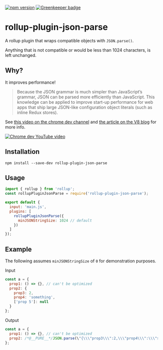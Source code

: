 [![npm version](https://badge.fury.io/js/rollup-plugin-json-parse.svg)](https://badge.fury.io/js/rollup-plugin-json-parse) [![Greenkeeper badge](https://badges.greenkeeper.io/tjenkinson/rollup-plugin-json-parse.svg)](https://greenkeeper.io/)

# rollup-plugin-json-parse

A rollup plugin that wraps compatible objects with `JSON.parse()`.

Anything that is not compatible or would be less than 1024 characters, is left unchanged.

## Why?

It improves performance!

> Because the JSON grammar is much simpler than JavaScript’s grammar, JSON can be parsed more efficiently than JavaScript. This knowledge can be applied to improve start-up performance for web apps that ship large JSON-like configuration object literals (such as inline Redux stores).

See [this video on the chrome dev channel](https://youtu.be/ff4fgQxPaO0) and [the article on the V8 blog](https://v8.dev/blog/cost-of-javascript-2019#json) for more info.

[![Chrome dev YouTube video](https://img.youtube.com/vi/ff4fgQxPaO0/0.jpg)](https://youtu.be/ff4fgQxPaO0)

## Installation

```
npm install --save-dev rollup-plugin-json-parse
```

## Usage

```js
import { rollup } from 'rollup';
const rollupPluginJsonParse = require('rollup-plugin-json-parse');

export default {
  input: 'main.js',
  plugins: [
    rollupPluginJsonParse({
      minJSONStringSize: 1024 // default
    })
  ]
});
```

## Example

The following assumes `minJSONStringSize` of `0` for demonstration purposes.

Input

```js
const a = {
  prop1: () => {}, // can't be optimized
  prop2: {
    prop3: 2,
    prop4: 'something',
    ['prop 5']: null
  }
};
```

Output

```js
const a = {
  prop1: () => {}, // can't be optimized
  prop2: /*@__PURE__*/JSON.parse(\"{\\\"prop3\\\":2,\\\"prop4\\\":\\\"something\\\",\\\"prop 5\\\":null}\")
};
```
